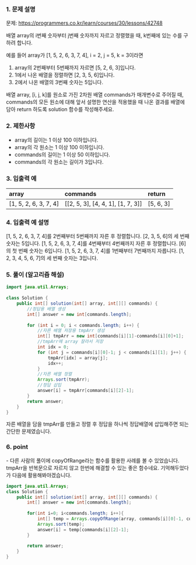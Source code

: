### 1. 문제 설명

문제: https://programmers.co.kr/learn/courses/30/lessons/42748

배열 array의 i번째 숫자부터 j번째 숫자까지 자르고 정렬했을 때, k번째에 있는 수를 구하려 합니다.

예를 들어 array가 [1, 5, 2, 6, 3, 7, 4], i = 2, j = 5, k = 3이라면

1. array의 2번째부터 5번째까지 자르면 [5, 2, 6, 3]입니다.
2. 1에서 나온 배열을 정렬하면 [2, 3, 5, 6]입니다.
3. 2에서 나온 배열의 3번째 숫자는 5입니다.

배열 array, [i, j, k]를 원소로 가진 2차원 배열 commands가 매개변수로 주어질 때, commands의 모든 원소에 대해 앞서 설명한 연산을 적용했을 때 나온 결과를 배열에 담아 return 하도록 solution 함수를 작성해주세요.





### 2. 제한사항

- array의 길이는 1 이상 100 이하입니다.
- array의 각 원소는 1 이상 100 이하입니다.
- commands의 길이는 1 이상 50 이하입니다.
- commands의 각 원소는 길이가 3입니다.

### 3. 입출력 예

| array                 | commands                          | return    |
| :-------------------- | :-------------------------------- | :-------- |
| [1, 5, 2, 6, 3, 7, 4] | [[2, 5, 3], [4, 4, 1], [1, 7, 3]] | [5, 6, 3] |

### 4. 입출력 예 설명

[1, 5, 2, 6, 3, 7, 4]를 2번째부터 5번째까지 자른 후 정렬합니다. [2, 3, 5, 6]의 세 번째 숫자는 5입니다.
[1, 5, 2, 6, 3, 7, 4]를 4번째부터 4번째까지 자른 후 정렬합니다. [6]의 첫 번째 숫자는 6입니다.
[1, 5, 2, 6, 3, 7, 4]를 1번째부터 7번째까지 자릅니다. [1, 2, 3, 4, 5, 6, 7]의 세 번째 숫자는 3입니다.

### 5. 풀이 (알고리즘 해설)

```java
import java.util.Arrays;
 
class Solution {
    public int[] solution(int[] array, int[][] commands) {
        //정답용 배열 생성
        int[] answer = new int[commands.length];
        
        for (int i = 0; i < commands.length; i++) {
            //자른 배열 저장용 tmpArr 생성
            int[] tmpArr = new int[commands[i][1]-commands[i][0]+1];
            //tmpArr에 array 잘라서 저장
            int idx = 0;
            for (int j = commands[i][0]-1; j < commands[i][1]; j++) {
                tmpArr[idx] = array[j];
                idx++;
            }
            //자른 배열 정렬
            Arrays.sort(tmpArr);
            //정답 삽입
            answer[i] = tmpArr[commands[i][2]-1];
        }
        return answer;
    }
}
```

자른 배열을 담을 tmpArr를 만들고 정렬 후 정답을 하나씩 정답배열에 삽입해주면 되는 간단한 문제였습니다.



### 6. point

\- 다른 사람의 풀이에 copyOfRange라는 함수를 활용한 사례를 볼 수 있었습니다. tmpArr을 반복문으로 자르지 않고 한번에 해결할 수 있는 좋은 함수네요. 기억해두었다가 다음에 활용해봐야겠습니다.

```java
import java.util.Arrays;
class Solution {
    public int[] solution(int[] array, int[][] commands) {
        int[] answer = new int[commands.length];
 
        for(int i=0; i<commands.length; i++){
            int[] temp = Arrays.copyOfRange(array, commands[i][0]-1, commands[i][1]);
            Arrays.sort(temp);
            answer[i] = temp[commands[i][2]-1];
        }
 
        return answer;
    }
}
```


